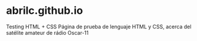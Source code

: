# abrilc.github.io
Testing HTML + CSS
Página de prueba de lenguaje HTML y CSS, acerca del satélite amateur de rádio Oscar-11
